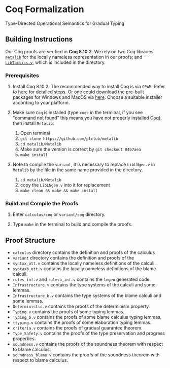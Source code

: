 # Coq Formalization
Type-Directed Operational Semantics for Gradual Typing

## Building Instructions

Our Coq proofs are verified in **Coq 8.10.2**. 
We rely on two Coq libraries: [`metalib`](https://github.com/plclub/metalib) for the locally nameless
representation in our proofs; and
[`LibTactics.v`](http://gallium.inria.fr/~fpottier/ssphs/LibTactics.html),
which is included in the directory.



### Prerequisites

1. Install Coq 8.10.2.
   The recommended way to install Coq is via `OPAM`. Refer to
   [here](https://coq.inria.fr/opam/www/using.html) for detailed steps. Or one could
   download the pre-built packages for Windows and MacOS via
   [here](https://github.com/coq/coq/releases/tag/V8.10.2). Choose a suitable installer
   according to your platform.

2. Make sure `Coq` is installed (type `coqc` in the terminal, if you see "command
   not found" this means you have not properly installed Coq), then install `Metalib`:
   1. Open terminal
   2. `git clone https://github.com/plclub/metalib`
   3. `cd metalib/Metalib`
   4. Make sure the version is correct by `git checkout 04b7aea`
   5. `make install`

3. Note to compile the `variant`, it is necessary to replace `LibLNgen.v` in `Metalib` by the file in the same name provided in the directory.
   1. `cd metalib/Metalib`
   2. copy the `LibLNgen.v` into it for replacement
   3. `make clean && make && make install`

### Build and Compile the Proofs

1. Enter  `calculus/coq` or `variant/coq`  directory.

2. Type `make` in the terminal to build and compile the proofs.


## Proof Structure

- `calculus` directory contains the definition and proofs of the  calculus
- `variant` directory contains the definition and proofs of the 
- `syntax_ott.v` contains the locally nameless definitions of the calculi.
- `syntaxb_ott.v` contains the locally nameless definitions of the blame calculi.
- `rules_inf.v` and `rulesb_inf.v` contains the `lngen` generated code.
- `Infrastructure.v` contains the type systems of the calculi and some lemmas.
- `Infrastructure_b.v` contains the type systems of the blame calculi and some lemmas.
- `Deterministic.v` contains the proofs of the determinism property.
- `Typing.v` contains the proofs of some typing lemmas.
- `Typing_b.v` contains the proofs of some blame calculus typing lemmas.
- `ttyping.v` contains the proofs of some elaboration typing lemmas.
- `criteria.v` contains the proofs of gradual guarantee theorem.
- `Type_Safety.v` contains the proofs of the type preservation and progress properties.
- `soundness.v` contains the proofs of the soundness theorem with respect to blame calculus.
- `soundness_blame.v` contains the proofs of the soundness theorem with respect to blame calculus.

